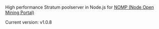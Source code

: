 High performance Stratum poolserver in Node.js for [NOMP (Node Open Mining Portal)](https://github.com/foxer666/node-open-mining-portal)

Current version: v1.0.8